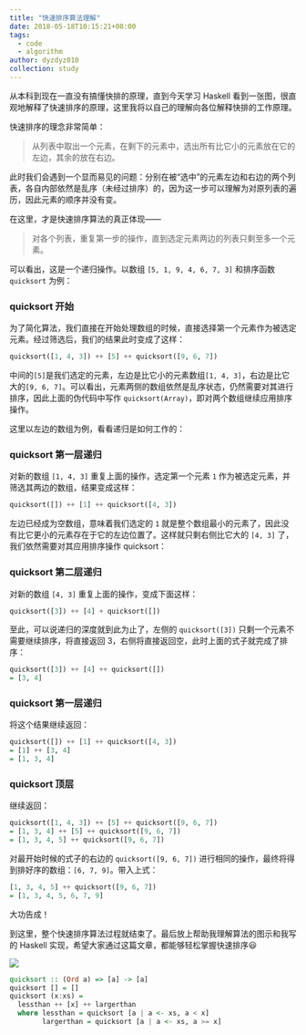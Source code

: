 ```yaml
---
title: "快速排序算法理解"
date: 2018-05-18T10:15:21+08:00
tags:
  - code
  - algorithm
author: dyzdyz010
collection: study
---
```


从本科到现在一直没有搞懂快排的原理，直到今天学习 Haskell 看到一张图，很直观地解释了快速排序的原理，这里我将以自己的理解向各位解释快排的工作原理。

快速排序的理念非常简单：

> 从列表中取出一个元素，在剩下的元素中，选出所有比它小的元素放在它的左边，其余的放在右边。

此时我们会遇到一个显而易见的问题：分别在被“选中”的元素左边和右边的两个列表，各自内部依然是乱序（未经过排序）的，因为这一步可以理解为对原列表的遍历，因此元素的顺序并没有变。

在这里，才是快速排序算法的真正体现——

> 对各个列表，重复第一步的操作，直到选定元素两边的列表只剩至多一个元素。

可以看出，这是一个递归操作。以数组 `[5, 1, 9, 4, 6, 7, 3]` 和排序函数 `quicksort` 为例：

### quicksort 开始

为了简化算法，我们直接在开始处理数组的时候，直接选择第一个元素作为被选定元素。经过筛选后，我们的结果此时变成了这样：

```haskell
quicksort([1, 4, 3]) ++ [5] ++ quicksort([9, 6, 7])
```

中间的`[5]`是我们选定的元素，左边是比它小的元素数组`[1, 4, 3]`，右边是比它大的`[9, 6, 7]`。可以看出，元素两侧的数组依然是乱序状态，仍然需要对其进行排序，因此上面的伪代码中写作 `quicksort(Array)`，即对两个数组继续应用排序操作。

这里以左边的数组为例，看看递归是如何工作的：

### quicksort 第一层递归

对新的数组 `[1, 4, 3]` 重复上面的操作，选定第一个元素 `1` 作为被选定元素，并筛选其两边的数组，结果变成这样：

```haskell
quicksort([]) ++ [1] ++ quicksort([4, 3])
```

左边已经成为空数组，意味着我们选定的 `1` 就是整个数组最小的元素了，因此没有比它更小的元素存在于它的左边位置了。这样就只剩右侧比它大的 `[4, 3]` 了，我们依然需要对其应用排序操作 quicksort：

### quicksort 第二层递归

对新的数组 `[4, 3]` 重复上面的操作，变成下面这样：

```haskell
quicksort([3]) ++ [4] + quicksort([])
```

至此，可以说递归的深度就到此为止了，左侧的 `quicksort([3])` 只剩一个元素不需要继续排序，将直接返回 3，右侧将直接返回空，此时上面的式子就完成了排序：

```haskell
quicksort([3]) ++ [4] ++ quicksort([])
= [3, 4]
```

### quicksort 第一层递归

将这个结果继续返回：

```haskell
quicksort([]) ++ [1] ++ quicksort([4, 3])
= [1] ++ [3, 4]
= [1, 3, 4]
```

### quicksort 顶层

继续返回：

```haskell
quicksort([1, 4, 3]) ++ [5] ++ quicksort([9, 6, 7])
= [1, 3, 4] ++ [5] ++ quicksort([9, 6, 7])
= [1, 3, 4, 5] ++ quicksort([9, 6, 7])
```

对最开始时候的式子的右边的 `quicksort([9, 6, 7])` 进行相同的操作，最终将得到排好序的数组：`[6, 7, 9]`。带入上式：

```haskell
[1, 3, 4, 5] ++ quicksort([9, 6, 7])
= [1, 3, 4, 5, 6, 7, 9]
```

大功告成！

到这里，整个快速排序算法过程就结束了。最后放上帮助我理解算法的图示和我写的 Haskell 实现，希望大家通过这篇文章，都能够轻松掌握快速排序😃

![](@blogimg/2018/05/quicksort.png)

```haskell
quicksort :: (Ord a) => [a] -> [a]
quicksort [] = []
quicksort (x:xs) =
  lessthan ++ [x] ++ largerthan
  where lessthan = quicksort [a | a <- xs, a < x]
        largerthan = quicksort [a | a <- xs, a >= x]
```
